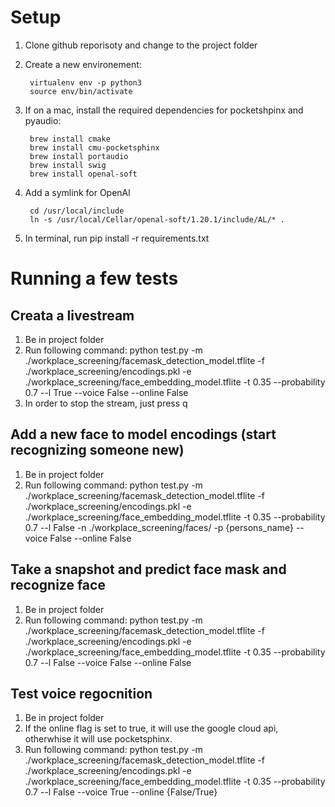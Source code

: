 # Setup

1. Clone github reporisoty and change to the project folder
1. Create a new environement:

        virtualenv env -p python3
        source env/bin/activate
  
1. If on a mac, install the required dependencies for pocketshpinx and pyaudio:

        brew install cmake
        brew install cmu-pocketsphinx
        brew install portaudio
        brew install swig
        brew install openal-soft
        
1. Add a symlink for OpenAl

        cd /usr/local/include
        ln -s /usr/local/Cellar/openal-soft/1.20.1/include/AL/* .
        
1. In terminal, run pip install -r requirements.txt

# Running a few tests

## Creata a livestream

1. Be in project folder
1. Run following command:
python test.py -m ./workplace_screening/facemask_detection_model.tflite -f ./workplace_screening/encodings.pkl -e ./workplace_screening/face_embedding_model.tflite -t 0.35 --probability 0.7 --l True --voice False --online False 
1. In order to stop the stream, just press q
  
## Add a new face to model encodings (start recognizing someone new)

1. Be in project folder
1. Run following command:
   python test.py -m ./workplace_screening/facemask_detection_model.tflite -f ./workplace_screening/encodings.pkl -e ./workplace_screening/face_embedding_model.tflite -t 0.35 --probability 0.7 --l False -n ./workplace_screening/faces/ -p {persons_name} --voice False --online False
   
## Take a snapshot and predict face mask and recognize face

1. Be in project folder
1. Run following command:
   python test.py -m ./workplace_screening/facemask_detection_model.tflite -f ./workplace_screening/encodings.pkl -e ./workplace_screening/face_embedding_model.tflite -t 0.35 --probability 0.7 --l False --voice False --online False
   
## Test voice regocnition 
1. Be in project folder
1. If the online flag is set to true, it will use the google cloud api, otherwhise it will use pocketsphinx.
1. Run following command:
   python test.py -m ./workplace_screening/facemask_detection_model.tflite -f ./workplace_screening/encodings.pkl -e ./workplace_screening/face_embedding_model.tflite -t 0.35 --probability 0.7 --l False --voice True --online {False/True}
